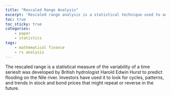 ```yaml
---
title: "Rescaled Range Analysis"
excerpt: 'Rescaled range analysis is a statistical technique used to analyze trends in a time series. Its purpose is to provide an assessment of how the apparent variability of a series changes with the length of the time-period being considered.'
toc: true
toc_sticky: true
categories: 
    - paper
    - statistics
tags:
    - mathematical finance
    - rs analysis
---
```


The rescaled range is a statistical measure of the variability of a time seriesIt was developed by British hydrologist Harold Edwin Hurst to predict flooding on the Nile river. Investors have used it to look for cycles, patterns, and trends in stock and bond prices that might repeat or reverse in the future.



